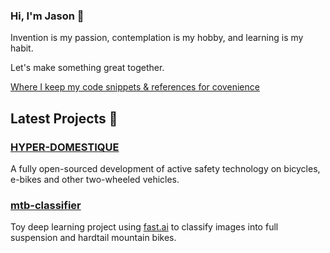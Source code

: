 ### Hi, I'm Jason 👋

Invention is my passion, contemplation is my hobby, and learning is my habit.

Let's make something great together.

[Where I keep my code snippets & references for covenience](https://tensorturtle.github.io/)

## Latest Projects 🎨

### [HYPER-DOMESTIQUE](https://github.com/tensorturtle/hyper-domestique)

A fully open-sourced development of active safety technology on bicycles, e-bikes and other two-wheeled vehicles. 

### [mtb-classifier](https://github.com/tensorturtle/mtb-classifier)

Toy deep learning project using [fast.ai](https://github.com/fastai/fastai) to classify images into full suspension and hardtail mountain bikes.


<!--
**neuroquantifier/neuroquantifier** is a ✨ _special_ ✨ repository because its `README.md` (this file) appears on your GitHub profile.

Here are some ideas to get you started:

- 🔭 I’m currently working on ...
- 🌱 I’m currently learning ...
- 👯 I’m looking to collaborate on ...
- 🤔 I’m looking for help with ...
- 💬 Ask me about ...
- 📫 How to reach me: ...
- 😄 Pronouns: ...
- ⚡ Fun fact: ...
-->
